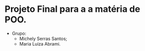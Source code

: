 # Projeto Final para a a matéria de POO.
- Grupo:
  -  Michely Serras Santos;
  -  Maria Luiza Abrami.
